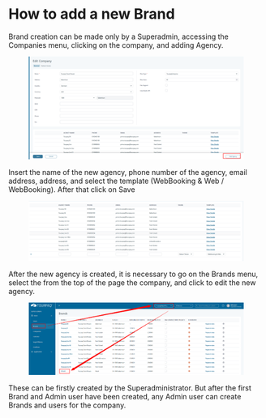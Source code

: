 # How to add a new Brand

Brand creation can be made only by a Superadmin, accessing the Companies menu, clicking on the company, and adding Agency.

<figure><img src="../.gitbook/assets/image (1) (1) (1) (1) (1) (1) (1) (1) (1) (1) (1) (1) (1) (1) (1) (1) (1) (1).png" alt=""><figcaption></figcaption></figure>

Insert the name of the new agency, phone number of the agency, email address, address, and select the template (WebBooking & Web / WebBooking). After that click on Save

<figure><img src="../.gitbook/assets/image (2) (1) (1) (1) (1) (1) (1) (1) (1) (1) (1) (1) (1) (1) (1).png" alt=""><figcaption></figcaption></figure>

After the new agency is created, it is necessary to go on the Brands menu, select the from the top of the page the company, and click to edit the new agency.

<figure><img src="../.gitbook/assets/image (3) (1) (1) (1) (1) (1) (1) (1) (1) (1) (1) (1) (1).png" alt=""><figcaption></figcaption></figure>

These can be firstly created by the Superadministrator. But after the first Brand and Admin user have been created, any Admin user can create Brands and users for the company.
